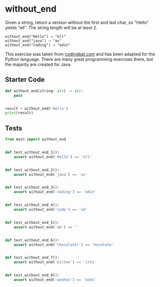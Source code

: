 # without_end





Given a string, return a version without the first and last char, so "Hello" yields "ell". The string length will be at least 2.

```
without_end("Hello") → "ell"
without_end("java") → "av"
without_end("coding") → "odin"
```

This exercise was taken from [codingbat.com](https://codingbat.com/prob/p130896) and has been adapted for the Python language. There are many great programming exercises there, but the majority are created for Java.

## Starter Code
```python
def without_end(string: str) -> str:
    pass


result = without_end('Hello')
print(result)
```

## Tests
```python
from main import without_end


def test_without_end_1():
    assert without_end('Hello') == 'ell'


def test_without_end_2():
    assert without_end('java') == 'av'


def test_without_end_3():
    assert without_end('coding') == 'odin'


def test_without_end_4():
    assert without_end('code') == 'od'


def test_without_end_5():
    assert without_end('ab') == ''


def test_without_end_6():
    assert without_end('Chocolate!') == 'hocolate'


def test_without_end_7():
    assert without_end('kitten') == 'itte'


def test_without_end_8():
    assert without_end('woohoo') == 'ooho'
```
